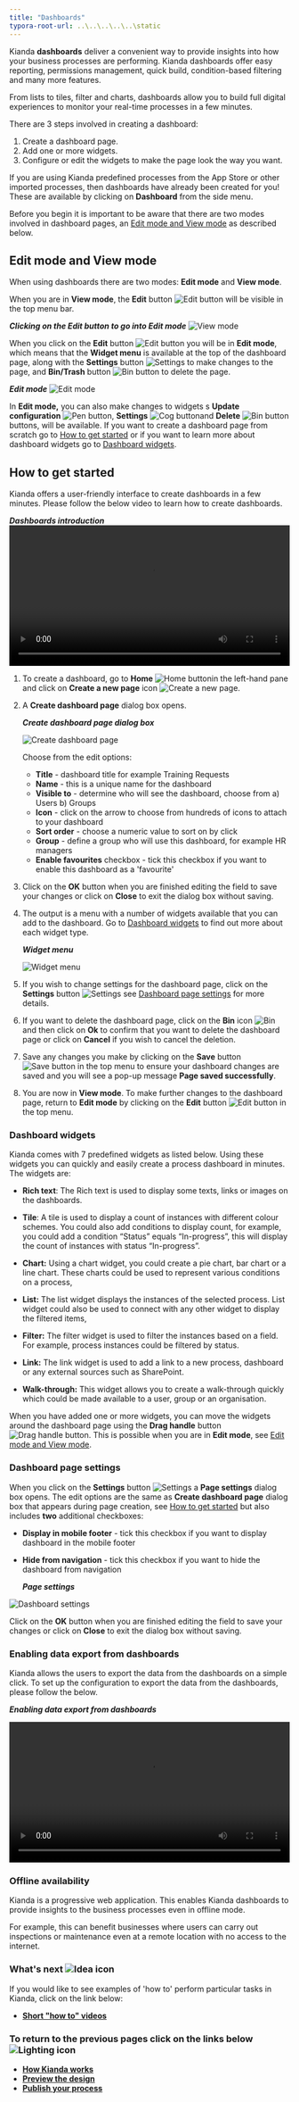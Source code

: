 ```yaml
---
title: "Dashboards"
typora-root-url: ..\..\..\..\..\static
---
```


Kianda **dashboards** deliver a convenient way to provide insights into how your business processes are performing. Kianda dashboards offer easy reporting, permissions management, quick build, condition-based filtering and many more features.

From lists to tiles, filter and charts, dashboards allow you to build full digital experiences to monitor your real-time processes in a few minutes. 

There are 3 steps involved in creating a dashboard:

1. Create a dashboard page.
2. Add one or more widgets.
3. Configure or edit the widgets to make the page look the way you want.

If you are using Kianda predefined processes from the App Store or other imported processes, then dashboards have already been created for you! These are  available by clicking on **Dashboard** from the  side menu.

Before you begin it is important to be aware that there are two modes involved in dashboard pages, an [Edit mode and View mode](#edit-mode-and-view-mode) as described below.



## Edit mode and View mode ##

When using dashboards there are two modes: **Edit mode** and **View mode**.

When you are in **View mode**, the **Edit** button ![Edit button](/images/edit.png) will be visible in the top menu bar.

***Clicking on the Edit button to go into Edit mode***
![View mode](/images/dashboardgeneral.png)

When you click on the **Edit** button ![Edit button](/images/edit.png) you will be in **Edit mode**, which means that the **Widget menu** is available at the top of the dashboard page, along with the **Settings** button ![Settings](/images/settings2.png) to make changes to the page, and **Bin/Trash** button ![Bin button](/images/binicon.png) to delete the page.

***Edit mode***
![Edit mode](/images/editmode.png)

In **Edit mode,** you can also make changes to widgets s **Update configuration** ![Pen button](/images/pen.png), **Settings** ![Cog button](/images/cog.png)and **Delete** ![Bin button](/images/bin.png) buttons, will be available. If you want to create a dashboard page from scratch go to [How to get started](#how-to-get-started) or if you want to learn more about dashboard widgets go to [Dashboard widgets](#dashboard-widgets).



## How to get started ##

Kianda offers a user-friendly interface to create dashboards in a few minutes. Please follow the below video to learn how to create dashboards.

***Dashboards introduction***
<video width="100%" style="width:100%" controls>
    <source src="/videos/dashboards.mp4">
    Your browser does not support the video tag.
    </source>
</video>


1. To create a dashboard, go to **Home** ![Home button](/images/home2.PNG)in the left-hand pane and click on **Create a new page** icon ![Create a new page](/images/newpages.PNG).

1. A **Create dashboard page** dialog box opens.

   ***Create dashboard page dialog box***

   ![Create dashboard page](/images/createdashboard.png)

   Choose from the edit options:

   - **Title** - dashboard title for example Training Requests
   - **Name** - this is a unique name for the dashboard
   - **Visible to** - determine who will see the dashboard, choose from a) Users b) Groups 
   - **Icon** - click on the arrow to choose from hundreds of icons to attach to your dashboard
   - **Sort order** - choose a numeric value to sort on by click
   - **Group** - define a group who will use this dashboard, for example HR managers
   - **Enable favourites** checkbox - tick this checkbox if you want to enable this dashboard as a 'favourite'

1. Click on the **OK** button when you are finished editing the field to save your changes or click on **Close** to exit the dialog box without saving.

1. The output is a menu with a number of widgets available that you can add to the dashboard. Go to [Dashboard widgets](#dashboard-widgets) to find out more about each widget type.

   ***Widget menu***

   ![Widget menu](/images/trainingdashboard.png)

1. If you wish to change settings for the dashboard page, click on the **Settings** button ![Settings](/images/settings2.png) see [Dashboard page settings](#dashboard-page-settings) for more details.

1. If you want to delete the dashboard page, click on the **Bin** icon ![Bin](/images/binicon.png) and then click on **Ok** to confirm that you want to delete the dashboard page or click on **Cancel** if you wish to cancel the deletion.

1. Save any changes you make by clicking on the **Save** button ![Save button](/images/savepage.png) in the top menu to ensure your dashboard changes are saved and you will see a pop-up message **Page saved successfully**. 

1. You are now in **View mode**. To make further changes to the dashboard page, return to **Edit mode** by clicking on the **Edit** button ![Edit button](/images/edit-current-page.jpg) in the top menu.

   

   


### Dashboard widgets ###

Kianda comes with 7 predefined widgets as listed below. Using these widgets you can quickly and easily create a process dashboard in minutes. The widgets are:

- **Rich text**: The Rich text is used to display some texts, links or images on the dashboards.

- **Tile**: A tile is used to display a count of instances with different colour schemes. You could also add conditions to display count, for example, you could add a condition “Status” equals “In-progress”, this will display the count of instances with status “In-progress”.

- **Chart:** Using a chart widget, you could create a pie chart, bar chart or a line chart. These charts could be used to represent various conditions on a process,

- **List:** The list widget displays the instances of the selected process. List widget could also be used to connect with any other widget to display the filtered items, 

- **Filter:** The filter widget is used to filter the instances based on a field. For example, process instances could be filtered by status.

- **Link:** The link widget is used to add a link to a new process, dashboard or any external sources such as SharePoint.

- **Walk-through:** This widget allows you to create a walk-through quickly which could be made available to a user, group or an organisation.

When you have added one or more widgets, you can move the widgets around the dashboard page using the **Drag handle** button ![Drag handle button](/images/draghandlewhite.png). This is possible when you are in **Edit mode**, see [Edit mode and View mode](#edit-mode-and-view-mode).

  


### Dashboard page settings ###

When you click on the **Settings** button ![Settings](/images/settings2.png) a **Page settings** dialog box opens. The edit options are the same as **Create dashboard page** dialog box that appears during page creation, see [How to get started](#how-to-get-started) but also includes **two** additional checkboxes:

- **Display in mobile footer** - tick this checkbox if you want to display dashboard in the mobile footer

- **Hide from navigation** - tick this checkbox if you want to hide the dashboard from navigation

  ***Page settings***

![Dashboard settings](/images/dashsettings.png)

Click on the **OK** button when you are finished editing the field to save your changes or click on **Close** to exit the dialog box without saving.



### Enabling data export from dashboards ###

Kianda allows the users to export the data from the dashboards on a simple click. To set up the configuration to export the data from the dashboards, please follow the below.

***Enabling data export from dashboards***

<video width="100%" style="width:100%" controls>
    <source src="/videos/Enabling data export from the dashboards.mp4">
    Your browser does not support the video tag.
    </source>
</video>




### Offline availability ###

Kianda is a progressive web application. This enables Kianda dashboards to provide insights to the business processes even in offline mode.

For example, this can benefit businesses where users can carry out inspections or maintenance even at a remote location with no access to the internet. 



### What's next  ![Idea icon](/images/18.png) ###

If you would like to see examples of 'how to' perform particular tasks in Kianda, click on the link below:

- **[Short "how to" videos](/docs/how-to/)**

  


### **To return to the previous pages click on the links below**  ![Lighting icon](/images/10.png) 

- [**How Kianda works**](/docs/getting-started/welcome/how-kianda-works/)
- [**Preview the design**](/docs/getting-started/create-first-process/design-and-build/preview-your-process/)
- [**Publish your process**](/docs/getting-started/create-first-process/publish-your-process/)

  